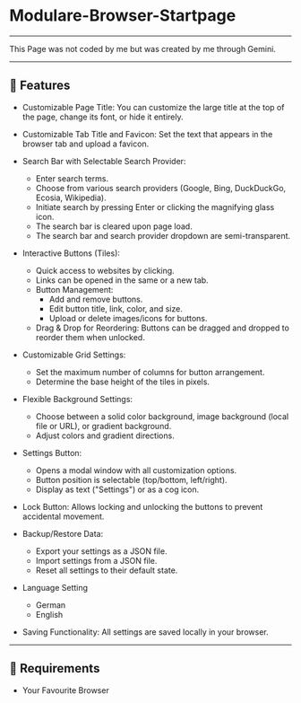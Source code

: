 # Modulare-Browser-Startpage

---

This Page was not coded by me but was created by me through Gemini.

---

## 🚀 Features

* Customizable Page Title: You can customize the large title at the top of the page, change its font, or hide it entirely.
* Customizable Tab Title and Favicon: Set the text that appears in the browser tab and upload a favicon.
* Search Bar with Selectable Search Provider:

  *  Enter search terms.
  *  Choose from various search providers (Google, Bing, DuckDuckGo, Ecosia, Wikipedia).
  *  Initiate search by pressing Enter or clicking the magnifying glass icon.
  *  The search bar is cleared upon page load.
  *  The search bar and search provider dropdown are semi-transparent.

* Interactive Buttons (Tiles):

  *  Quick access to websites by clicking.
  *  Links can be opened in the same or a new tab.
  *  Button Management:
       * Add and remove buttons.
       * Edit button title, link, color, and size.
       * Upload or delete images/icons for buttons.
   * Drag & Drop for Reordering: Buttons can be dragged and dropped to reorder them when unlocked.

* Customizable Grid Settings:

   * Set the maximum number of columns for button arrangement.
   * Determine the base height of the tiles in pixels.

* Flexible Background Settings:

  * Choose between a solid color background, image background (local file or URL), or gradient background.
  * Adjust colors and gradient directions.

* Settings Button:

   * Opens a modal window with all customization options.
   * Button position is selectable (top/bottom, left/right).
   * Display as text ("Settings") or as a cog icon.

* Lock Button: Allows locking and unlocking the buttons to prevent accidental movement.
* Backup/Restore Data:

   * Export your settings as a JSON file.
   * Import settings from a JSON file.
   * Reset all settings to their default state.

* Language Setting

  * German
  * English

* Saving Functionality: All settings are saved locally in your browser.
---

## 🧪 Requirements

* Your Favourite Browser
